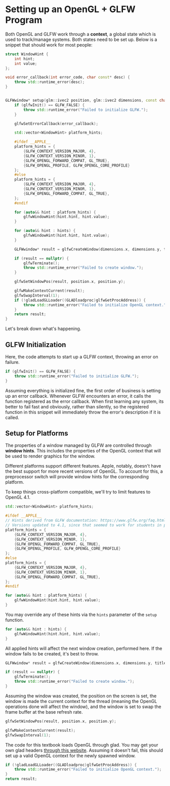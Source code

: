 # Setting up an OpenGL + GLFW Program


Both OpenGL and GLFW work through a **context**, a global state which is used to track/manage systems.
Both states need to be set up.
Below is a snippet that should work for most people:

```cpp
struct WindowHint {
	int hint;
	int value;
};

void error_callback(int error_code, char const* desc) {
    throw std::runtime_error(desc);
}


GLFWwindow* setup(glm::ivec2 position, glm::ivec2 dimensions, const char* title, std::vector<WindowHint> hints) {
    if (glfwInit() == GLFW_FALSE) {
        throw std::runtime_error("Failed to initialize GLFW.");
    }

    glfwSetErrorCallback(error_callback);

    std::vector<WindowHint> platform_hints;

    #ifdef __APPLE__
    platform_hints = {
        {GLFW_CONTEXT_VERSION_MAJOR, 4},
        {GLFW_CONTEXT_VERSION_MINOR, 1},
        {GLFW_OPENGL_FORWARD_COMPAT, GL_TRUE},
        {GLFW_OPENGL_PROFILE, GLFW_OPENGL_CORE_PROFILE}
    };
    #else
    platform_hints = {
        {GLFW_CONTEXT_VERSION_MAJOR, 4},
        {GLFW_CONTEXT_VERSION_MINOR, 1},
        {GLFW_OPENGL_FORWARD_COMPAT, GL_TRUE},
    };
    #endif

    for (auto&& hint : platform_hints) {
        glfwWindowHint(hint.hint, hint.value);
    }

    for (auto&& hint : hints) {
        glfwWindowHint(hint.hint, hint.value);
    }

    GLFWwindow* result = glfwCreateWindow(dimensions.x, dimensions.y, title, nullptr, nullptr);

    if (result == nullptr) {
        glfwTerminate();
        throw std::runtime_error("Failed to create window.");
    }

    glfwSetWindowPos(result, position.x, position.y);

    glfwMakeContextCurrent(result);
    glfwSwapInterval(1);
    if (!gladLoadGLLoader((GLADloadproc)glfwGetProcAddress)) {
        throw std::runtime_error("Failed to initialize OpenGL context.");
    }
    return result;
}
```

Let's break down what's happening.


## GLFW Initialization

Here, the code attempts to start up a GLFW context, throwing an error on failure.
```cpp
if (glfwInit() == GLFW_FALSE) {
    throw std::runtime_error("Failed to initialize GLFW.");
}
```

Assuming everything is initialized fine, the first order of business is setting up an error callback.
Whenever GLFW encounters an error, it calls the function registered as the error callback.
When first learning any system, its better to fail fast and obviously, rather than silently, so the registered function in this snippet will immediately throw the error's description if it is called.


## Setup for Platforms

The properties of a window managed by GLFW are controlled through **window hints**.
This includes the properties of the OpenGL context that will be used to render graphics for the window.

Different platforms support different features.
Apple, notably, doesn't have the best support for more recent versions of OpenGL.
To account for this, a preprocessor switch will provide window hints for the corresponding platform.

To keep things cross-platform compatible, we'll try to limit features to OpenGL 4.1.

```cpp
std::vector<WindowHint> platform_hints;

#ifdef __APPLE__
// Hints derived from GLFW documentation: https://www.glfw.org/faq.html#41__how_do_i_create_an_opengl_30_context
// Versions updated to 4.1, since that seemed to work for students in previous terms
platform_hints = {
    {GLFW_CONTEXT_VERSION_MAJOR, 4},
    {GLFW_CONTEXT_VERSION_MINOR, 1},
    {GLFW_OPENGL_FORWARD_COMPAT, GL_TRUE},
    {GLFW_OPENGL_PROFILE, GLFW_OPENGL_CORE_PROFILE}
};
#else
platform_hints = {
    {GLFW_CONTEXT_VERSION_MAJOR, 4},
    {GLFW_CONTEXT_VERSION_MINOR, 1},
    {GLFW_OPENGL_FORWARD_COMPAT, GL_TRUE},
};
#endif

for (auto&& hint : platform_hints) {
    glfwWindowHint(hint.hint, hint.value);
}
```

You may override any of these hints via the `hints` parameter of the `setup` function.

```cpp
for (auto&& hint : hints) {
	glfwWindowHint(hint.hint, hint.value);
}
```

All applied hints will affect the next window creation, performed here.
If the window fails to be created, it's best to throw.

```cpp
GLFWwindow* result = glfwCreateWindow(dimensions.x, dimensions.y, title, nullptr, nullptr);

if (result == nullptr) {
	glfwTerminate();
	throw std::runtime_error("Failed to create window.");
}
```

Assuming the window was created, the position on the screen is set, the window is made the current context for the thread (meaning the OpenGL operations done will affect the window), and the window is set to swap the frame buffer at the base refresh rate.

```cpp
glfwSetWindowPos(result, position.x, position.y);

glfwMakeContextCurrent(result);
glfwSwapInterval(1);
```

The code for this textbook loads OpenGL through glad.
You may get your own glad headers [through this website](https://glad.dav1d.de/).
Assuming it doesn't fail, this should set up a valid OpenGL context for the newly spawned window.

```cpp
if (!gladLoadGLLoader((GLADloadproc)glfwGetProcAddress)) {
	throw std::runtime_error("Failed to initialize OpenGL context.");
}
return result;
```

